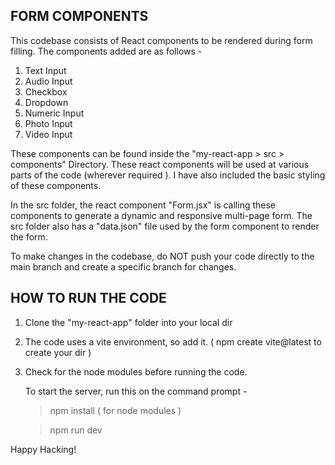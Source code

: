 ## FORM COMPONENTS 

This codebase consists of React components to be rendered during form filling.
The components added are as follows - 

1. Text Input 
2. Audio Input
3. Checkbox
4. Dropdown
5. Numeric Input
6. Photo Input
7. Video Input

These components can be found inside the "my-react-app > src > components" Directory.
These react components will be used at various parts of the code (wherever required ). I have also included the basic styling of these components.

In the src folder, the react component "Form.jsx" is calling these components to generate a dynamic and responsive multi-page form. 
The src folder also has a "data.json" file used by the form component to render the form. 

To make changes in the codebase, do NOT push your code directly to the main branch and create a specific branch for changes. 

## HOW TO RUN THE CODE 

1. Clone the "my-react-app" folder into your local dir
2. The code uses a vite environment, so add it. ( npm create vite@latest to create your dir )
3. Check for the node modules before running the code.

   To start the server, run this on the command prompt -

      > npm install ( for node modules )
      
      > npm run dev


Happy Hacking!
